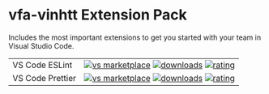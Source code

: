 # vfa-vinhtt Extension Pack

Includes the most important extensions to get you started with your team in Visual Studio Code.

|                  |                        |
| ---------------- | ---------------------- |
| VS Code ESLint   | [![vs marketplace](https://img.shields.io/vscode-marketplace/v/dbaeumer.vscode-eslint.svg?label=vs%20marketplace)](https://marketplace.visualstudio.com/items?itemName=dbaeumer.vscode-eslint) [![downloads](https://img.shields.io/vscode-marketplace/d/dbaeumer.vscode-eslint.svg)](https://marketplace.visualstudio.com/items?itemName=dbaeumer.vscode-eslint) [![rating](https://img.shields.io/vscode-marketplace/r/dbaeumer.vscode-eslint.svg)](https://marketplace.visualstudio.com/items?itemName=dbaeumer.vscode-eslint)                                           |
| VS Code Prettier | [![vs marketplace](https://img.shields.io/vscode-marketplace/v/esbenp.prettier-vscode.svg?label=vs%20marketplace)](https://marketplace.visualstudio.com/items?itemName=esbenp.prettier-vscode) [![downloads](https://img.shields.io/vscode-marketplace/d/esbenp.prettier-vscode.svg)](https://marketplace.visualstudio.com/items?itemName=esbenp.prettier-vscode) [![rating](https://img.shields.io/vscode-marketplace/r/esbenp.prettier-vscode.svg)](https://marketplace.visualstudio.com/items?itemName=esbenp.prettier-vscode) |
